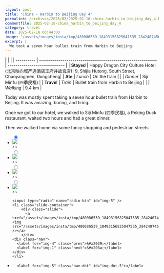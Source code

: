 ```yaml
---
layout: post
title: "China - Harbin to Beijing Day 4"
permalink: /archives/2025/02/2025-02-18-china_harbin_to_beijing_day_4.html
commentfile: 2025-02-18-china_harbin_to_beijing_day_4
category: travel
date: 2025-02-18 06:44:00
image: "/assets/images/insta/tmp/480086539_18493156825047535_2842407456936315988_n_18339492148155047.jpg"
excerpt: |
  We took a seven hour bullet train from Harbin to Beijing.
---
```


|            |                                                              |
| ---------- | ------------------------------------------------------------ | ----------------------------- |
| **Stayed** | Happy Dragon City Culture Hotel (北京映向城严选酒店王府井故宫店)| 9, Shijia Hutong, South Street, Chaoyangmen, Dongcheng|
| **Ate**    | _Lunch_                                                      |  On the train        |
|            | _Dinner_                                                     |        Siji Minfu (四季民福)  |
| **Travel** | _Train_                                                      |  Bullet train from Harbin to Beijing        |
|            | _Walking_                                                    |       9.4 km   |


Today was mostly spent taking a seven hour bullet train from Harbin to Beijing. It was amazing, boring, and tiring. 

Once we got to our hotel, we walked to Siji Minfu (四季民福), a Peking Duck restaurant, waited two hours and had a great dinner. 

Then we walked home via some fancy shopping and pedestrian streets.

<ul class="slides">
    <input type="radio" name="radio-btn" id="img-1" checked="checked" />
    <li class="slide-container">
        <div class="slide">
          <a href="/assets/images/insta/tmp/480722012_18493156816047535_6743212946805550144_n_18000172388741728.jpg"><img src="/assets/images/insta/tmp/480722012_18493156816047535_6743212946805550144_n_18000172388741728.jpg" /></a>
        </div>
    <div class="nav">
      <label for="img-5" class="prev">&#x2039;</label>
      <label for="img-2" class="next">&#x203a;</label>
    </div>
    </li>
        <input type="radio" name="radio-btn" id="img-2"  />
    <li class="slide-container">
        <div class="slide">
          <a href="/assets/images/insta/tmp/480831625_18493156849047535_2627096638792668904_n_18292691143240073.jpg"><img src="/assets/images/insta/tmp/480831625_18493156849047535_2627096638792668904_n_18292691143240073.jpg" /></a>
        </div>
    <div class="nav">
      <label for="img-1" class="prev">&#x2039;</label>
      <label for="img-3" class="next">&#x203a;</label>
    </div>
    </li>
        <input type="radio" name="radio-btn" id="img-3"  />
    <li class="slide-container">
        <div class="slide">
          <a href="/assets/images/insta/tmp/480091900_18493156894047535_7025713684180850727_n_18075326455669223.jpg"><img src="/assets/images/insta/tmp/480091900_18493156894047535_7025713684180850727_n_18075326455669223.jpg" /></a>
        </div>
    <div class="nav">
      <label for="img-2" class="prev">&#x2039;</label>
      <label for="img-4" class="next">&#x203a;</label>
    </div>
    </li>
        <input type="radio" name="radio-btn" id="img-4"  />
    <li class="slide-container">
        <div class="slide">
          <a href="/assets/images/insta/tmp/480448300_18493156915047535_8976183171911324833_n_18054074084113526.jpg"><img src="/assets/images/insta/tmp/480448300_18493156915047535_8976183171911324833_n_18054074084113526.jpg" /></a>
        </div>
    <div class="nav">
      <label for="img-3" class="prev">&#x2039;</label>
      <label for="img-5" class="next">&#x203a;</label>
    </div>
    </li>
    
    <input type="radio" name="radio-btn" id="img-5" />
    <li class="slide-container">
        <div class="slide">
          <a href="/assets/images/insta/tmp/480086539_18493156825047535_2842407456936315988_n_18339492148155047.jpg"><img src="/assets/images/insta/tmp/480086539_18493156825047535_2842407456936315988_n_18339492148155047.jpg" /></a>
        </div>
    <div class="nav">
      <label for="img-4" class="prev">&#x2039;</label>
      <label for="img-1" class="next">&#x203a;</label>
    </div>
    </li>
			
<li class="nav-dots">
      <label for="img-1" class="nav-dot" id="img-dot-1"></label>
      <label for="img-2" class="nav-dot" id="img-dot-2"></label>
      <label for="img-3" class="nav-dot" id="img-dot-3"></label>
      <label for="img-4" class="nav-dot" id="img-dot-4"></label>

      <label for="img-5" class="nav-dot" id="img-dot-5"></label>

</li>
</ul>        
             

		